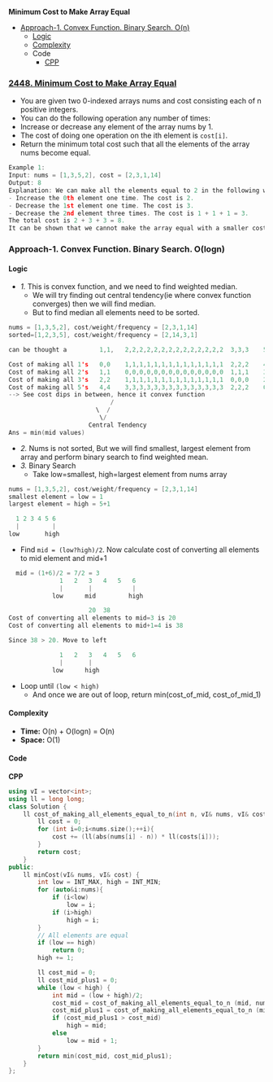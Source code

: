 **Minimum Cost to Make Array Equal**
- [Approach-1. Convex Function. Binary Search. O(n)](#a1)
  - [Logic](#l)
  - [Complexity](#com)
  - Code
    - [CPP](#cpp)

### [2448. Minimum Cost to Make Array Equal](https://leetcode.com/problems/minimum-cost-to-make-array-equal/description/)
- You are given two 0-indexed arrays nums and cost consisting each of n positive integers.
- You can do the following operation any number of times:
- Increase or decrease any element of the array nums by 1.
- The cost of doing one operation on the ith element is `cost[i]`.
- Return the minimum total cost such that all the elements of the array nums become equal.
```c
Example 1:
Input: nums = [1,3,5,2], cost = [2,3,1,14]
Output: 8
Explanation: We can make all the elements equal to 2 in the following way:
- Increase the 0th element one time. The cost is 2.
- Decrease the 1st element one time. The cost is 3.
- Decrease the 2nd element three times. The cost is 1 + 1 + 1 = 3.
The total cost is 2 + 3 + 3 = 8.
It can be shown that we cannot make the array equal with a smaller cost.
```

<a name=a1></a>
### Approach-1. Convex Function. Binary Search. O(logn)
#### Logic
- _1._ This is convex function, and we need to find weighted median.
  - We will try finding out central tendency(ie where convex function converges) then we will find median.
  - But to find median all elements need to be sorted.
```c
nums = [1,3,5,2], cost/weight/frequency = [2,3,1,14]
sorted=[1,2,3,5], cost/weight/frequency = [2,14,3,1]

can be thought a         1,1,   2,2,2,2,2,2,2,2,2,2,2,2,2,2  3,3,3    5

Cost of making all 1's   0,0    1,1,1,1,1,1,1,1,1,1,1,1,1,1  2,2,2    4  =  24
Cost of making all 2's   1,1    0,0,0,0,0,0,0,0,0,0,0,0,0,0  1,1,1    3  =  8
Cost of making all 3's   2,2    1,1,1,1,1,1,1,1,1,1,1,1,1,1  0,0,0    2  =  20
Cost of making all 5's   4,4    3,3,3,3,3,3,3,3,3,3,3,3,3,3  2,2,2    0  =  56    
--> See cost dips in between, hence it convex function
                            /
                        \  /
                         \/
                      Central Tendency
Ans = min(mid values)
```
- _2._ Nums is not sorted, But we will find smallest, largest element from array and perform binary search to find weighted mean.
- _3._ Binary Search
  - Take low=smallest, high=largest element from nums array
```c
nums = [1,3,5,2], cost/weight/frequency = [2,3,1,14]
smallest element = low = 1
largest element = high = 5+1

  1 2 3 4 5 6
  |         |
low       high
```
  - Find `mid = (low?high)/2`. Now calculate cost of converting all elements to mid element and mid+1
```c
  mid = (1+6)/2 = 7/2 = 3
              1   2   3   4   5   6
              |       |           |
            low      mid         high

                      20  38
Cost of converting all elements to mid=3 is 20
Cost of converting all elements to mid+1=4 is 38

Since 38 > 20. Move to left

              1   2   3   4   5   6
              |       |  
            low      high
```
  - Loop until `(low < high)`
    - And once we are out of loop, return min(cost_of_mid, cost_of_mid_1)

<a name=com></a>
#### Complexity
- **Time:**  O(n) + O(logn) = O(n)
- **Space:** O(1)

#### Code
<a name=cpp></a>
**CPP**
```cpp
using vI = vector<int>;
using ll = long long;
class Solution {
    ll cost_of_making_all_elements_equal_to_n(int n, vI& nums, vI& costs) {
        ll cost = 0;
        for (int i=0;i<nums.size();++i){
            cost += (ll(abs(nums[i] - n)) * ll(costs[i]));
        }
        return cost;
    }
public:
    ll minCost(vI& nums, vI& cost) {
        int low = INT_MAX, high = INT_MIN;
        for (auto&i:nums){
            if (i<low)
                low = i;
            if (i>high)
                high = i;
        }
        // All elements are equal
        if (low == high)
            return 0;
        high += 1;

        ll cost_mid = 0;
        ll cost_mid_plus1 = 0;
        while (low < high) {
            int mid = (low + high)/2;
            cost_mid = cost_of_making_all_elements_equal_to_n (mid, nums, cost);
            cost_mid_plus1 = cost_of_making_all_elements_equal_to_n (mid+1, nums, cost);
            if (cost_mid_plus1 > cost_mid)
                high = mid;
            else
                low = mid + 1;
        }
        return min(cost_mid, cost_mid_plus1);
    }
};
```
